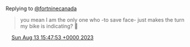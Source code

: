 Replying to [@fortninecanada](https://twitter.com/fortninecanada/status/1690739998386249728)

> you mean I am the only one who \-to save face\- just makes the turn my bike is indicating? 🫣

<img src="../../media/tweet.ico" width="12" /> [Sun Aug 13 15:47:53 +0000 2023](https://twitter.com/DromerDenker/status/1690752039574257665)
